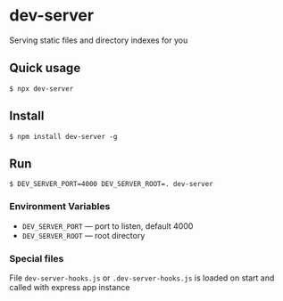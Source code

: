 # dev-server

Serving static files and directory indexes for you

## Quick usage
```
$ npx dev-server
```

## Install

```
$ npm install dev-server -g
```

## Run

```
$ DEV_SERVER_PORT=4000 DEV_SERVER_ROOT=. dev-server
```

### Environment Variables

- `DEV_SERVER_PORT` — port to listen, default 4000
- `DEV_SERVER_ROOT` — root directory

### Special files

File `dev-server-hooks.js` or `.dev-server-hooks.js` is loaded
on start and called with express app instance
